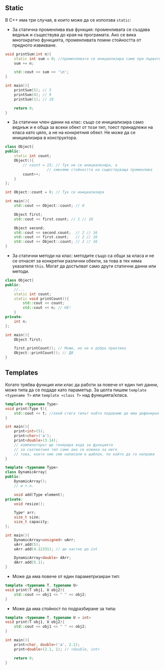 ## Static

В C++ има три случая, в които може да се използва `static`:

- За статична променлива във функция: променливата се създава веднъж и съществува до края на програмата. Ако се вика многократно функцията, променливата помни стойността от предното извикване.   
```c++
void printSum(int n){
    static int sum = 0; //променливата се инициализира само при първото извикване на фунцкията
    sum += n;

    std::cout << sum << '\n';
}

int main(){
    printSum(5); // 5
    printSum(4); // 9
    printSum(1); // 10

    return 0;
}
```
- За статични член-данни на клас: също се инициализира само веднъж и е обща за всеки обект от този тип, тоест принадлежи на класа като цяло, а не на конкретния обект. Не може да се инициализира в конструктора.

```c++
class Object{
public:
    static int count;
    Object(){
        // count = 15; // Тук не се инициализира, а 
                   // сменяме стойността на съществуваща променлива
        count++;
    }
};

int Object::count = 0; // Тук се инициализира

int main(){
    std::cout << Object::count; // 0 

    Object first;
    std::cout << first.count; // 1 // 16

    Object second;
    std::cout << second.count;  // 2 // 16
    std::cout << first.count;   // 2 // 16
    std::cout << Object::count; // 2 // 16 
}
```
- За статични методи на клас: методите също са общи за класа и не се отнасят за конкретни различни обекти, за това в тях няма указателя `this`. Могат да достъпват само други статични данни или методи.

```c++
class Object{
public:
    //...
    static int count;
    static void printCount(){
        std::cout << count;
        std::cout << n; // НЕ!
    }
private:
    int n;
};

int main(){
    Object first;

    first.printCount(); // Може, но не е добра практика
    Object::printCount(); // ДА
}
```

## Templates

Когато трябва функция или клас да работи за повече от един тип данни, може типа да се подаде като параметър.
За целта пишем `template <typename T>` или `template <class T>` над функцията/класа.

```c++
template <typename Type>
void print(Type t){
    std::cout << t; //окей стига типът който подаваме да има дефиниран operator<<
}

int main(){
    print<int>(5); 
    print<char>('a');
    print<double>(3.14);
    // компилаторът ще генерира кода за функцията 
    // за съответния тип само ако се извика за него
    // това, което ние сме написали е шаблон, по който да го направи
}
```
```c++
template <typename Type>
class DynamicArray{
public:
    DynamicArray();
    // и т.н.

    void add(Type element);
private:
    void resize();

    Type* arr;
    size_t size;
    size_t capacity;
};

int main(){
    DynamicArray<unsigned> uArr;
    uArr.add(5);
    uArr.add(4.12331); // ще кастне до int

    DynamicArray<double> dArr;
    dArr.add(5.1);
}
```

- Може да има повече от един параметризиран тип:
```c++
template <typename T, typename U>
void print(T obj1, U obj2){
    std::cout << obj1 << " " << obj2;
}
```

- Може да има стойност по подразбиране за типа:
```c++
template <typename T, typename U = int>
void print(T obj1, U obj2){ 
    std::cout << obj1 << " " << obj2;
}

int main(){
    print<char, double>('a', 2.1);
    print<double>(2.1, 1); // <double, int> 

    return 0;
}
```

